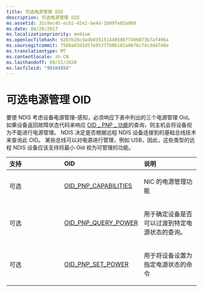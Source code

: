 ```yaml
---
title: 可选电源管理 OID
description: 可选电源管理 OID
ms.assetid: 31c8ec45-ecb2-42e2-be4d-2b89fe02a908
ms.date: 04/20/2017
ms.localizationpriority: medium
ms.openlocfilehash: 6207b28cdadb035151440586f7496873b7af496a
ms.sourcegitcommit: 7500a03d1d57e95377b0b182a06f6c7dcdd4748e
ms.translationtype: MT
ms.contentlocale: zh-CN
ms.lasthandoff: 09/15/2020
ms.locfileid: "90104858"
---
```

# <a name="optional-power-management-oids"></a>可选电源管理 OID





要使 NDIS 考虑设备电源管理-感知，必须响应下表中列出的三个电源管理 Oid。 如果设备返回故障状态代码来响应 [OID \_ PNP \_ 功能](./oid-pnp-capabilities.md)的查询，则主机会将设备视为不能进行电源管理。 NDIS 决定是否根据远程 NDIS 设备连接到的基础总线技术来查询此 OID。 某些总线可以对电源进行管理，例如 USB，因此，这些类型的远程 NDIS 设备应该支持将最小 Oid 视为可管理的功能。

<table>
<colgroup>
<col width="33%" />
<col width="33%" />
<col width="33%" />
</colgroup>
<thead>
<tr class="header">
<th align="left">支持</th>
<th align="left">OID</th>
<th align="left">说明</th>
</tr>
</thead>
<tbody>
<tr class="odd">
<td align="left"><p>可选</p></td>
<td align="left"><p><a href="/windows-hardware/drivers/network/oid-pnp-capabilities" data-raw-source="[OID_PNP_CAPABILITIES](./oid-pnp-capabilities.md)">OID_PNP_CAPABILITIES</a></p></td>
<td align="left"><p>NIC 的电源管理功能</p></td>
</tr>
<tr class="even">
<td align="left"><p>可选</p></td>
<td align="left"><p><a href="/windows-hardware/drivers/network/oid-pnp-query-power" data-raw-source="[OID_PNP_QUERY_POWER](./oid-pnp-query-power.md)">OID_PNP_QUERY_POWER</a></p></td>
<td align="left"><p>用于确定设备是否可以过渡到特定电源状态的查询。</p></td>
</tr>
<tr class="odd">
<td align="left"><p>可选</p></td>
<td align="left"><p><a href="/windows-hardware/drivers/network/oid-pnp-set-power" data-raw-source="[OID_PNP_SET_POWER](./oid-pnp-set-power.md)">OID_PNP_SET_POWER</a></p></td>
<td align="left"><p>用于将设备设置为指定电源状态的命令</p></td>
</tr>
</tbody>
</table>

 

